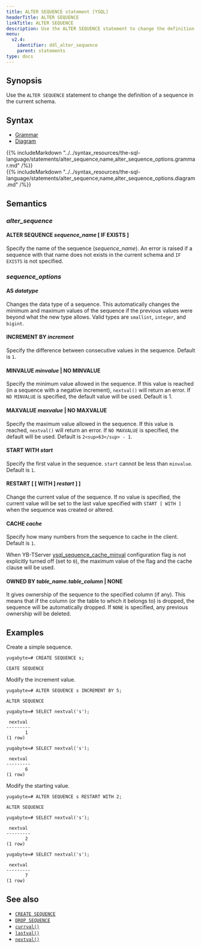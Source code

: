 ```yaml
---
title: ALTER SEQUENCE statement [YSQL]
headerTitle: ALTER SEQUENCE
linkTitle: ALTER SEQUENCE
description: Use the ALTER SEQUENCE statement to change the definition of a sequence in the current schema.
menu:
  v2.4:
    identifier: ddl_alter_sequence
    parent: statements
type: docs
---
```


## Synopsis

Use the `ALTER SEQUENCE` statement to change the definition of a sequence in the current schema.

## Syntax

<ul class="nav nav-tabs nav-tabs-yb">
  <li >
    <a href="#grammar" class="nav-link active" id="grammar-tab" data-toggle="tab" role="tab" aria-controls="grammar" aria-selected="true">
      <i class="fas fa-file-alt" aria-hidden="true"></i>
      Grammar
    </a>
  </li>
  <li>
    <a href="#diagram" class="nav-link" id="diagram-tab" data-toggle="tab" role="tab" aria-controls="diagram" aria-selected="false">
      <i class="fas fa-project-diagram" aria-hidden="true"></i>
      Diagram
    </a>
  </li>
</ul>

<div class="tab-content">
  <div id="grammar" class="tab-pane fade show active" role="tabpanel" aria-labelledby="grammar-tab">
    {{% includeMarkdown "../../syntax_resources/the-sql-language/statements/alter_sequence,name,alter_sequence_options.grammar.md" /%}}
  </div>
  <div id="diagram" class="tab-pane fade" role="tabpanel" aria-labelledby="diagram-tab">
    {{% includeMarkdown "../../syntax_resources/the-sql-language/statements/alter_sequence,name,alter_sequence_options.diagram.md" /%}}
  </div>
</div>

## Semantics

### *alter_sequence*

#### ALTER SEQUENCE *sequence_name* [ IF EXISTS ]

Specify the name of the sequence (*sequence_name*). An error is raised if a sequence with that name does not exists in the current schema and `IF EXISTS` is not specified.

### *sequence_options*

#### AS *datatype*

Changes the data type of a sequence. This automatically changes the minimum and maximum values of the sequence if the previous values were beyond what the new type allows. Valid types are `smallint`, `integer`, and `bigint`.

#### INCREMENT BY *increment*

Specify the difference between consecutive values in the sequence. Default is `1`.

#### MINVALUE *minvalue* | NO MINVALUE

 Specify the minimum value allowed in the sequence. If this value is reached (in a sequence with a negative increment), `nextval()` will return an error. If `NO MINVALUE` is specified, the default value will be used. Default is 1.

#### MAXVALUE *maxvalue* | NO MAXVALUE

Specify the maximum value allowed in the sequence. If this value is reached, `nextval()` will return an error. If `NO MAXVALUE` is specified, the default will be used. Default is `2<sup>63</sup> - 1`.

#### START WITH *start*

Specify the first value in the sequence. `start` cannot be less than `minvalue`. Default is `1`.

#### RESTART [ [ WITH ] *restart* ] ]

Change the current value of the sequence. If no value is specified, the current value will be set to the last value specified with `START [ WITH ]` when the sequence was created or altered.

#### CACHE *cache*

Specify how many numbers from the sequence to cache in the client. Default is `1`.

When YB-TServer [ysql_sequence_cache_minval](../../../../../preview/reference/configuration/yb-tserver/#ysql-sequence-cache-minval) configuration flag is not explicitly turned off (set to `0`), the maximum value of the flag and the cache clause will be used.

#### OWNED BY *table_name.table_column* | NONE

It gives ownership of the sequence to the specified column (if any). This means that if the column (or the table to which it belongs to) is dropped, the sequence will be automatically dropped. If `NONE` is specified, any previous ownership will be deleted.

## Examples

Create a simple sequence.

```plpgsql
yugabyte=# CREATE SEQUENCE s;
```

```
CEATE SEQUENCE
```

Modify the increment value.

```plpgsql
yugabyte=# ALTER SEQUENCE s INCREMENT BY 5;
```

```
ALTER SEQUENCE
```

```plpgsql
yugabyte=# SELECT nextval('s');
```

```
 nextval
---------
       1
(1 row)
```

```plpgsql
yugabyte=# SELECT nextval('s');
```

```
 nextval
---------
       6
(1 row)
```

Modify the starting value.

```plpgsql
yugabyte=# ALTER SEQUENCE s RESTART WITH 2;
```

```
ALTER SEQUENCE
```

```plpgsql
yugabyte=# SELECT nextval('s');
```

```
 nextval
---------
       2
(1 row)
```

```plpgsql
yugabyte=# SELECT nextval('s');
```

```
 nextval
---------
       7
(1 row)
```

## See also

- [`CREATE SEQUENCE`](../ddl_create_sequence)
- [`DROP SEQUENCE`](../ddl_drop_sequence)
- [`currval()`](../../../exprs/func_currval)
- [`lastval()`](../../../exprs/func_lastval)
- [`nextval()`](../../../exprs/func_nextval)
